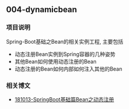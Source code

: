 ## 004-dynamicbean

### 项目说明

Spring-Boot基础之Bean的相关实例工程, 主要包括

- 动态注册Bean实例到Spring容器的几种姿势
- 其他Bean如何使用动态注册的Bean
- 动态注册的Bean如何内部如何注入其他的Bean

### 相关博文

- [181013-SpringBoot基础篇Bean之动态注册](http://spring.hhui.top/spring-blog/2018/10/13/181013-SpringBoot%E5%9F%BA%E7%A1%80%E7%AF%87Bean%E4%B9%8B%E5%8A%A8%E6%80%81%E6%B3%A8%E5%86%8C/)
